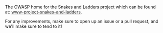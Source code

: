 The OWASP home for the Snakes and Ladders project which can be found at: [www-project-snakes-and-ladders](https://www2.owasp.org/www-project-snakes-and-ladders/).

For any improvements, make sure to open up an issue or a pull request, and we'll make sure to tend to it!
